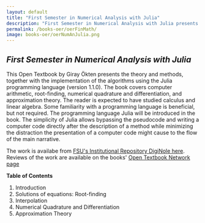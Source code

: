 ```yaml
---
layout: default
title: "First Semester in Numerical Analysis with Julia"
description: "First Semester in Numerical Analysis with Julia presents the theory and methods, together with the implementation of the algorithms using the Julia programming language (version 1.1.0). The book covers computer arithmetic, root-finding, numerical quadrature and differentiation, and approximation theory."
permalink: /books-oer/oerFinMath/
image: books-oer/oerNumAnJulia.png
---
```

## _First Semester in Numerical Analysis with Julia_
This Open Textbook by Giray Ökten presents the theory and methods, together with the implementation of the algorithms using the Julia programming language (version 1.1.0). The book covers computer arithmetic, root-finding, numerical quadrature and differentiation, and approximation theory. The reader is expected to have studied calculus and linear algebra. Some familiarity with a programming language is beneficial, but not required. The programming language Julia will be introduced in the book. The simplicity of Julia allows bypassing the pseudocode and writing a computer code directly after the description of a method while minimizing the distraction the presentation of a computer code might cause to the flow of the main narrative.

The work is availabe from [FSU's Institutional Repository DigiNole here](http://fsu.digital.flvc.org/islandora/object/fsu%3A684422). Reviews of the work are available on the books' [Open Textbook Network page](https://open.umn.edu/opentextbooks/textbooks/first-semester-in-numerical-analysis-with-julia)


**Table of Contents**
1. Introduction
2. Solutions of equations: Root-finding
3. Interpolation
4. Numerical Quadrature and Differentiation
5. Approximation Theory


